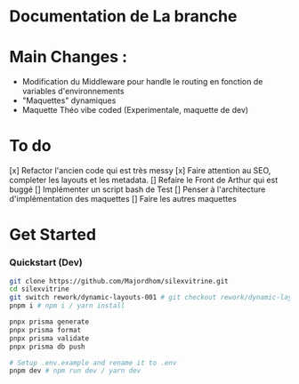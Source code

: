 # Documentation de La branche


# Main Changes :
- Modification du Middleware pour handle le routing en fonction de variables d'environnements
- "Maquettes" dynamiques 
- Maquette Théo vibe coded (Experimentale, maquette de dev)


# To do
[x] Refactor l'ancien code qui est très messy
[x]  Faire attention au SEO, completer les layouts et les metadata.
[] Refaire le Front de Arthur qui est buggé 
[] Implémenter un script bash de Test
[] Penser à l'architecture d'implémentation des maquettes
[] Faire les autres maquettes

# Get Started

### Quickstart (Dev)
```bash
git clone https://github.com/Majordhom/silexvitrine.git
cd silexvitrine
git switch rework/dynamic-layouts-001 # git checkout rework/dynamic-layouts-001
pnpm i # npm i / yarn install

pnpx prisma generate
pnpx prisma format
pnpx prisma validate
pnpx prisma db push

# Setup .env.example and rename it to .env
pnpm dev # npm run dev / yarn dev

```


